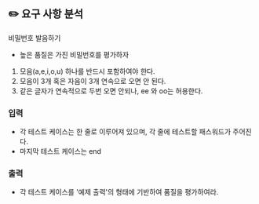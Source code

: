 ## ✏️ 요구 사항 분석

비밀번호 발음하기

- 높은 품질은 가진 비밀번호를 평가하자

1. 모음(a,e,i,o,u) 하나를 반드시 포함하여야 한다.
2. 모음이 3개 혹은 자음이 3개 연속으로 오면 안 된다.
3. 같은 글자가 연속적으로 두번 오면 안되나, ee 와 oo는 허용한다.

### 입력

- 각 테스트 케이스는 한 줄로 이루어져 있으며, 각 줄에 테스트할 패스워드가 주어진다.
- 마지막 테스트 케이스는 end

### 출력

- 각 테스트 케이스를 '예제 출력'의 형태에 기반하여 품질을 평가하여라.
